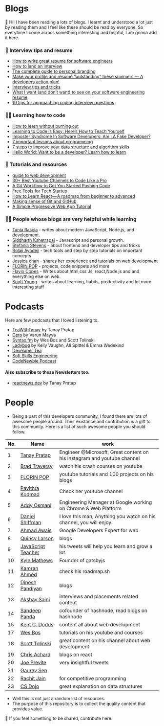 # Blogs

:wave: Hi! I have been reading a lots of blogs. I learnt and understood a lot just by reading them and I feel like these should be read by everyone.  So everytime I come across something interesting and helpful, I am gonna add it here. 
### :bookmark_tabs: Interview tips and resume

  - [How to write great resume for software engineers ](https://www.freecodecamp.org/news/how-to-write-a-great-resume-for-software-engineers-75d514dd8322/)
  - [How to land an interview ](https://www.freecodecamp.org/news/how-to-get-an-interview-with-top-tech-companies-c27f18e9d157/amp/?__twitter_impression=true)
  - [The complete guide to personal branding](https://www.beseen.com/blog/talent/the-complete-guide-to-personal-branding-for-tech-pros/)
  - [Make your profile and resume “outstanding” these summers — A developers action plan!](https://medium.com/learn-with-the-lean-programmer/make-your-profile-and-resume-outstanding-these-summers-a-developers-action-plan-70425a3ad26c)
  - [Interview tips and tricks](https://www.freecodecamp.org/news/interviewing-prep-tips-and-tricks/)
  - [What I want (and don’t want) to see on your software engineering resume](https://medium.com/p/cbc07913f7f6)
  - [10 tips for approaching coding interview questions](https://blog.interviewcamp.io/2019-08-05/tips-for-approaching-coding-interview-questions/)
  
  
  ### :man_technologist:	Learning how to code
  
  * [How to learn without burning out](https://www.freecodecamp.org/news/how-to-constantly-learn-without-burning-out/)
  * [Learning to Code is Easy: Here’s How to Teach Yourself](https://www.scotthyoung.com/blog/2019/07/08/learn-to-code/)
  * [Imposter Syndrome In Software Developers: Am I A Fake Developer?](https://www.geeksforgeeks.org/imposter-syndrome-in-software-developers-am-i-a-fake-developer/)
  * [7 important lessons about programming](https://medium.com/free-code-camp/7-important-lessons-about-programming-that-ive-learned-at-17-516ae619686)
  * [7 steps to improve your data structure and algorithm skills](https://www.hackerearth.com/blog/developers/7-steps-to-improve-your-data-structure-and-algorithm-skills?utm_medium=search&utm_source=header&utm_campaign=he-search)
  * [Hello World: Want to be a developer? Learn how to learn](https://stackoverflow.blog/2020/01/11/hello-world-want-to-be-a-developer-learn-how-to-learn/?utm_source=linkedin&utm_medium=social&utm_campaign=so-blog)
  
  ### :file_folder: Tutorials and resources
  * [guide to web development](https://coder-coder.com/learn-web-development/)
  * [30+ Best Youtube Channels to Code Like a Pro](https://qubit-labs.com/best-youtube-channels-code-like-pro/)
  * [A Git Workflow to Get You Started Pushing Code](https://www.freecodecamp.org/news/git-101-git-workflow-to-get-you-started-pushing-code/amp/#click=https://t.co/BXtAmsTQ7f)
  * [Free Tools for Tech Startup](https://link.medium.com/N57mVu4OM1)
  * [How to Learn React — A roadmap from beginner to advanced](https://link.medium.com/TSKBEFexv1)
  * [Making sense of Git and GitHub](https://betterstack.dev/blog/making-sense-of-git-and-github/)
  * [A Simple Progressive Web App Tutorial](https://link.medium.com/DQ1PWzAlX1)
  
  
  ### :raising_hand_man: People whose blogs are very helpful while learning
  
   * [Tania Rascia](https://www.taniarascia.com/blog/) - writes about modern JavaScript, Node.js, and development.    
   * [Siddharth Kshetrapal](https://sid.st/blog/) - Javascript and personal growth.
   * [Stefania Stevens](https://stef.ninja/) - about frontend and developer tips and tricks   
   * [Bolaji Ayodeji](https://bolajiayodeji.com/) - tech tools and step by step tutorials on important concepts
   * [Jessica chan](https://coder-coder.com/blog/) - shares her experience and tutorials on web development 
   * [FLORIN POP](https://www.florin-pop.com/blog/) - projects, code snippets and more
   * [Flavio Copes](https://flaviocopes.com/) - Writes about html,css Js, react,Node.js and and everything else on web.
   * [Scott Young](https://www.scotthyoung.com/blog/) - writes about learning, habits, productivity and lot more interesting stuff
  
  # Podcasts
  Here are few podcasts that I loved listening to.
  * [TeaWithTanay](https://teawithtanay.com/) by Tanay Pratap
  * [Cero](https://www.youtube.com/watch?v=urhMZSeG33U&list=PLSAVyiM48sqsbznpqLl2l4xR0e7gWJ2T-) by Varun Mayya
  * [Syntax.fm](https://syntax.fm/) by Wes Bos and Scott Tolinski
  * [Ladybug](https://ladybug.dev/) by Kelly Vaughn, Ali Spittel & Emma Wedekind
  * [Developer Tea](https://spec.fm/podcasts/developer-tea)
  * [Soft Skills Engineering](https://softskills.audio/episodes/)
  * [CodeNewbie Podcast ](https://www.codenewbie.org/podcast)
  
  #### Also subscribe to these Newsletters too.
  * [reactnews.dev](https://reactnews.dev/) by Tanay Pratap
 
# People

* Being a part of this developers community, I found there are lots of awesome people around. Their existance and contribution is a gift to this community. Here is a list of such awesome people you should follow.


|No. |Name | work  |  
|-|------ |-----|
|1|[Tanay Pratap](https://twitter.com/tanaypratap) | Engineer @Microsoft, Great content on his instagram and youtube channel                     |
|2|[Brad Traversy](https://twitter.com/traversymedia)      |  watch his crash courses on youtube                  |
|3|[FLORIN POP](https://www.florin-pop.com/blog)      | youtube tutorials and 100 projects on his blogs                   |
|4| [Pavithra Kodmad](https://twitter.com/PKodmad)  |   Check her youtube channel                     |
|5|[Addy Osmani](https://github.com/addyosmani)      |  Engineering Manager at Google working on Chrome & Web Platform                  |
|6|[Daniel Shiffman](https://www.youtube.com/user/shiffman)      | I love this man, Anything you watch on his channel, you will enjoy.   
|7|[Ahmad Awais](https://ahmadawais.com/)      |  Google Developers Expert for web                    |
|8|[Quincy Larson](https://dineshpandiyan.com/)      | blogs                   |
|9|[JavaScript Teacher](https://twitter.com/js_tut)      | his tweets will help you learn and grow a lot.                 |
|10|[Kyle Mathews](https://twitter.com/kylemathews)      |  Founder of gatsbyjs                  |
|11|[Kamran Ahmed](https://github.com/kamranahmedse)      |  check his roadmap.sh                  |
|12|[Dinesh Pandiyan](https://dineshpandiyan.com/)      | blogs                   |
|13|[Akshay Saini](https://www.youtube.com/akshaymarch7)      | interviews and placements related content                   |
|14|[Sandeep Panda](https://twitter.com/Sandeepg33k)      | cofounder of hashnode, read blogs on hashnode                   |
|15|[Kent C. Dodds](https://kentcdodds.com/)      | content all about web development                   |
|17|[Wes Bos](https://www.youtube.com/user/wesbos)      | tutorials on his youtube and courses                   |
|18|[Scott Tolinski](https://www.youtube.com/c/leveluptuts)      | great content on his channel about web development                   |
|19|[Chris Achard](https://twitter.com/chrisachard)      | blogs on react                    |
|20|[Joe Previte](https://twitter.com/jsjoeio)      | very insightful tweets                   |
|21|[Gaurav Sen](https://www.youtube.com/channel/UCRPMAqdtSgd0Ipeef7iFsKw)      |                    |
|22|[Rachit Jain](https://www.youtube.com/channel/UC9fDC_eBh9e_bogw87DbGKQ)      | for competitive programming                   |
|23|[CS Dojo](https://www.youtube.com/channel/UCxX9wt5FWQUAAz4UrysqK9A)      | great explanation on data structures                   |






 * Well this is not just a random list of resources.
 * The purpose of this repository is to collect the quality content that provides value.

:pushpin: If you feel something to be shared, contribute here. 
